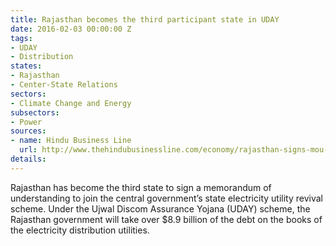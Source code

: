 ```yaml
---
title: Rajasthan becomes the third participant state in UDAY
date: 2016-02-03 00:00:00 Z
tags:
- UDAY
- Distribution
states:
- Rajasthan
- Center-State Relations
sectors:
- Climate Change and Energy
subsectors:
- Power
sources:
- name: Hindu Business Line
  url: http://www.thehindubusinessline.com/economy/rajasthan-signs-mou-to-join-uday-scheme/article8158270.ece
details: 
---
```


Rajasthan has become the third state to sign a memorandum of understanding to join the central government’s state electricity utility revival scheme. Under the Ujwal Discom Assurance Yojana (UDAY) scheme, the Rajasthan government will take over $8.9 billion of the debt on the books of the electricity distribution utilities.
